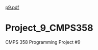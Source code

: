[p9.pdf](https://github.com/brhhodge/Project_9_CMPS358/files/6454775/p9.pdf)
# Project_9_CMPS358
CMPS 358 Programming Project #9
